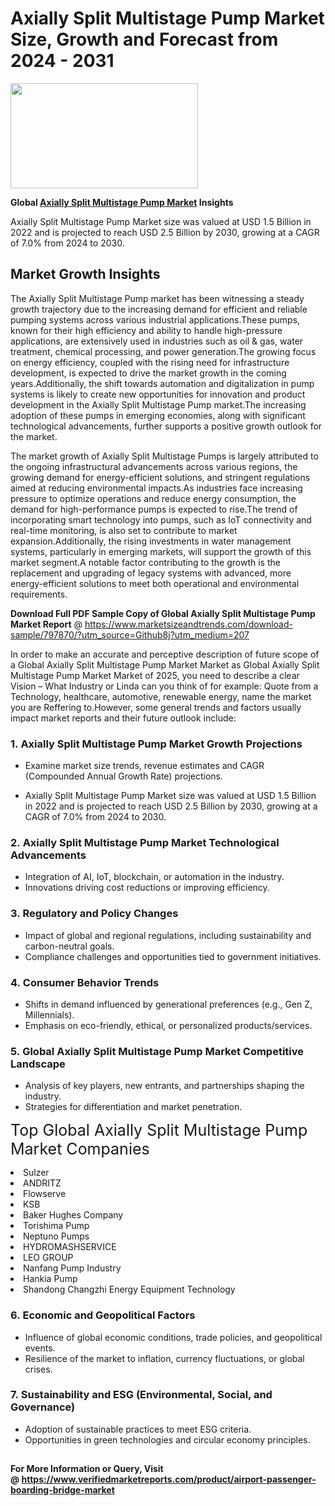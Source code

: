 <H1>Axially Split Multistage Pump Market Size, Growth and Forecast from 2024 - 2031</H1><img class="aligncenter size-medium wp-image-584254" src="https://thirdeyenews.in/wp-content/uploads/2024/09/Global-Market-Research-300x168.jpeg" alt="" width="300" height="168" /><p><strong>Global&nbsp;<a href="https://www.marketsizeandtrends.com/download-sample/797870/?utm_source=Github8j?utm_medium=207">Axially Split Multistage Pump Market</a> Insights</strong></p><p>Axially Split Multistage Pump Market size was valued at USD 1.5 Billion in 2022 and is projected to reach USD 2.5 Billion by 2030, growing at a CAGR of 7.0% from 2024 to 2030.</p><p><h2>Market Growth Insights</h2> <p>The Axially Split Multistage Pump market has been witnessing a steady growth trajectory due to the increasing demand for efficient and reliable pumping systems across various industrial applications.These pumps, known for their high efficiency and ability to handle high-pressure applications, are extensively used in industries such as oil & gas, water treatment, chemical processing, and power generation.The growing focus on energy efficiency, coupled with the rising need for infrastructure development, is expected to drive the market growth in the coming years.Additionally, the shift towards automation and digitalization in pump systems is likely to create new opportunities for innovation and product development in the Axially Split Multistage Pump market.The increasing adoption of these pumps in emerging economies, along with significant technological advancements, further supports a positive growth outlook for the market.</p> <p>The market growth of Axially Split Multistage Pumps is largely attributed to the ongoing infrastructural advancements across various regions, the growing demand for energy-efficient solutions, and stringent regulations aimed at reducing environmental impacts.As industries face increasing pressure to optimize operations and reduce energy consumption, the demand for high-performance pumps is expected to rise.The trend of incorporating smart technology into pumps, such as IoT connectivity and real-time monitoring, is also set to contribute to market expansion.Additionally, the rising investments in water management systems, particularly in emerging markets, will support the growth of this market segment.A notable factor contributing to the growth is the replacement and upgrading of legacy systems with advanced, more energy-efficient solutions to meet both operational and environmental requirements.<p><span class=""><strong>Download Full PDF Sample Copy of Global Axially Split Multistage Pump Market Report</strong> @ <a href="https://www.marketsizeandtrends.com/download-sample/797870/?utm_source=Github8j?utm_medium=207" target="_blank">https://www.marketsizeandtrends.com/download-sample/797870/?utm_source=Github8j?utm_medium=207</a></span></p><p>In order to make an accurate and perceptive description of future scope of a Global&nbsp;Axially Split Multistage Pump Market Market as Global&nbsp;Axially Split Multistage Pump Market Market of 2025, you need to describe a clear Vision &ndash; What Industry or Linda can you think of for example: Quote from a Technology, healthcare, automotive, renewable energy, name the market you are Reffering to.However, some general trends and factors usually impact market reports and their future outlook include:</p><h3>1.&nbsp;<strong>Axially Split Multistage Pump Market Growth Projections</strong></h3><ul><li>Examine market size trends, revenue estimates and CAGR (Compounded Annual Growth Rate) projections.</li><li><p>Axially Split Multistage Pump Market size was valued at USD 1.5 Billion in 2022 and is projected to reach USD 2.5 Billion by 2030, growing at a CAGR of 7.0% from 2024 to 2030.</p></li></ul><h3>2.&nbsp;<strong>Axially Split Multistage Pump Market Technological Advancements</strong></h3><ul><li>Integration of AI, IoT, blockchain, or automation in the industry.</li><li>Innovations driving cost reductions or improving efficiency.</li></ul><h3>3.&nbsp;<strong>Regulatory and Policy Changes</strong></h3><ul><li>Impact of global and regional regulations, including sustainability and carbon-neutral goals.</li><li>Compliance challenges and opportunities tied to government initiatives.</li></ul><h3>4.&nbsp;<strong>Consumer Behavior Trends</strong></h3><ul><li>Shifts in demand influenced by generational preferences (e.g., Gen Z, Millennials).</li><li>Emphasis on eco-friendly, ethical, or personalized products/services.</li></ul><h3>5.&nbsp;<strong>Global Axially Split Multistage Pump Market Competitive Landscape</strong></h3><ul><li>Analysis of key players, new entrants, and partnerships shaping the industry.</li><li>Strategies for differentiation and market penetration.</li></ul><p data-pm-slice="1 1 []"><span style="color: inherit; font-family: inherit; font-size: 25px;">Top Global Axially Split Multistage Pump Market Companies</span></p><div class="" data-test-id=""><p><li>Sulzer</li><li> ANDRITZ</li><li> Flowserve</li><li> KSB</li><li> Baker Hughes Company</li><li> Torishima Pump</li><li> Neptuno Pumps</li><li> HYDROMASHSERVICE</li><li> LEO GROUP</li><li> Nanfang Pump Industry</li><li> Hankia Pump</li><li> Shandong Changzhi Energy Equipment Technology</li></p></div><h3>6.&nbsp;<strong>Economic and Geopolitical Factors</strong></h3><ul><li>Influence of global economic conditions, trade policies, and geopolitical events.</li><li>Resilience of the market to inflation, currency fluctuations, or global crises.</li></ul><h3>7.&nbsp;<strong>Sustainability and ESG (Environmental, Social, and Governance)</strong></h3><ul><li>Adoption of sustainable practices to meet ESG criteria.</li><li>Opportunities in green technologies and circular economy principles.</li></ul><h2><strong style="font-size: 14px;">For More Information or Query, Visit @&nbsp;</strong><a style="background-color: #ffffff; font-size: 14px;" href="https://www.marketsizeandtrends.com/report/axially-split-multistage-pump-market/" target="_blank">https://www.verifiedmarketreports.com/product/airport-passenger-boarding-bridge-market</a></h2>